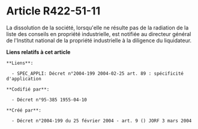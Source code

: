 # Article R422-51-11

La dissolution de la société, lorsqu'elle ne résulte pas de la radiation de la liste des conseils en propriété industrielle,
est notifiée au directeur général de l'Institut national de la propriété industrielle à la diligence du liquidateur.

**Liens relatifs à cet article**

	**Liens**:

	  - SPEC_APPLI: Décret n°2004-199 2004-02-25 art. 89 : spécificité d'application

	**Codifié par**:

	  - Décret n°95-385 1955-04-10

	**Créé par**:

	  - Décret n°2004-199 du 25 février 2004 - art. 9 () JORF 3 mars 2004
